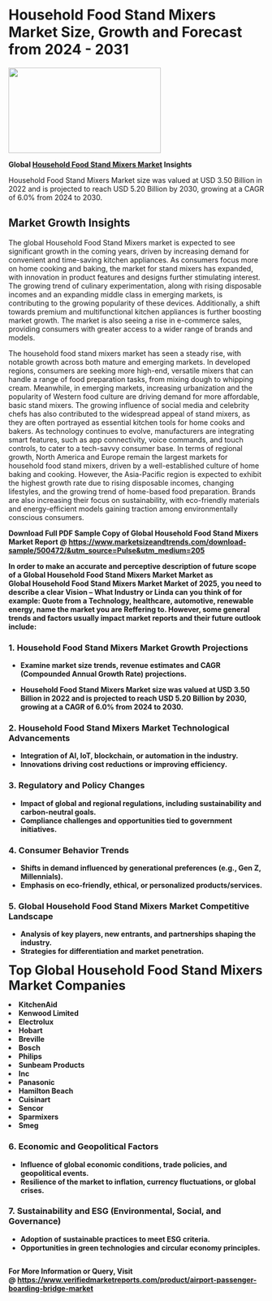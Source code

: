 <H1>Household Food Stand Mixers Market Size, Growth and Forecast from 2024 - 2031</H1><img class="aligncenter size-medium wp-image-584254" src="https://thirdeyenews.in/wp-content/uploads/2024/09/Global-Market-Research-300x168.jpeg" alt="" width="300" height="168" /><p><strong>Global&nbsp;<a href="https://www.marketsizeandtrends.com/download-sample/500472/&amp;utm_source=Pulse&amp;utm_medium=205">Household Food Stand Mixers Market</a> Insights</strong></p><p>Household Food Stand Mixers Market size was valued at USD 3.50 Billion in 2022 and is projected to reach USD 5.20 Billion by 2030, growing at a CAGR of 6.0% from 2024 to 2030.</p><p><h2>Market Growth Insights</h2> <p>The global Household Food Stand Mixers market is expected to see significant growth in the coming years, driven by increasing demand for convenient and time-saving kitchen appliances. As consumers focus more on home cooking and baking, the market for stand mixers has expanded, with innovation in product features and designs further stimulating interest. The growing trend of culinary experimentation, along with rising disposable incomes and an expanding middle class in emerging markets, is contributing to the growing popularity of these devices. Additionally, a shift towards premium and multifunctional kitchen appliances is further boosting market growth. The market is also seeing a rise in e-commerce sales, providing consumers with greater access to a wider range of brands and models.</p> <p><strong></strong></p> <p>The household food stand mixers market has seen a steady rise, with notable growth across both mature and emerging markets. In developed regions, consumers are seeking more high-end, versatile mixers that can handle a range of food preparation tasks, from mixing dough to whipping cream. Meanwhile, in emerging markets, increasing urbanization and the popularity of Western food culture are driving demand for more affordable, basic stand mixers. The growing influence of social media and celebrity chefs has also contributed to the widespread appeal of stand mixers, as they are often portrayed as essential kitchen tools for home cooks and bakers. As technology continues to evolve, manufacturers are integrating smart features, such as app connectivity, voice commands, and touch controls, to cater to a tech-savvy consumer base. In terms of regional growth, North America and Europe remain the largest markets for household food stand mixers, driven by a well-established culture of home baking and cooking. However, the Asia-Pacific region is expected to exhibit the highest growth rate due to rising disposable incomes, changing lifestyles, and the growing trend of home-based food preparation. Brands are also increasing their focus on sustainability, with eco-friendly materials and energy-efficient models gaining traction among environmentally conscious consumers. <p><strong></p><p><span class=""><strong>Download Full PDF Sample Copy of Global Household Food Stand Mixers Market Report</strong> @ <a href="https://www.marketsizeandtrends.com/download-sample/500472/&amp;utm_source=Pulse&amp;utm_medium=205" target="_blank">https://www.marketsizeandtrends.com/download-sample/500472/&amp;utm_source=Pulse&amp;utm_medium=205</a></span></p><p>In order to make an accurate and perceptive description of future scope of a Global&nbsp;Household Food Stand Mixers Market Market as Global&nbsp;Household Food Stand Mixers Market Market of 2025, you need to describe a clear Vision &ndash; What Industry or Linda can you think of for example: Quote from a Technology, healthcare, automotive, renewable energy, name the market you are Reffering to. However, some general trends and factors usually impact market reports and their future outlook include:</p><h3>1.&nbsp;<strong>Household Food Stand Mixers Market Growth Projections</strong></h3><ul><li>Examine market size trends, revenue estimates and CAGR (Compounded Annual Growth Rate) projections.</li><li><p>Household Food Stand Mixers Market size was valued at USD 3.50 Billion in 2022 and is projected to reach USD 5.20 Billion by 2030, growing at a CAGR of 6.0% from 2024 to 2030.</p></li></ul><h3>2.&nbsp;<strong>Household Food Stand Mixers Market Technological Advancements</strong></h3><ul><li>Integration of AI, IoT, blockchain, or automation in the industry.</li><li>Innovations driving cost reductions or improving efficiency.</li></ul><h3>3.&nbsp;<strong>Regulatory and Policy Changes</strong></h3><ul><li>Impact of global and regional regulations, including sustainability and carbon-neutral goals.</li><li>Compliance challenges and opportunities tied to government initiatives.</li></ul><h3>4.&nbsp;<strong>Consumer Behavior Trends</strong></h3><ul><li>Shifts in demand influenced by generational preferences (e.g., Gen Z, Millennials).</li><li>Emphasis on eco-friendly, ethical, or personalized products/services.</li></ul><h3>5.&nbsp;<strong>Global Household Food Stand Mixers Market Competitive Landscape</strong></h3><ul><li>Analysis of key players, new entrants, and partnerships shaping the industry.</li><li>Strategies for differentiation and market penetration.</li></ul><p data-pm-slice="1 1 []"><span style="color: inherit; font-family: inherit; font-size: 25px;">Top Global Household Food Stand Mixers Market Companies</span></p><div class="" data-test-id=""><p><li>KitchenAid</li><li> Kenwood Limited</li><li> Electrolux</li><li> Hobart</li><li> Breville</li><li> Bosch</li><li> Philips</li><li> Sunbeam Products</li><li> Inc</li><li> Panasonic</li><li> Hamilton Beach</li><li> Cuisinart</li><li> Sencor</li><li> Sparmixers</li><li> Smeg</li></p></div><h3>6.&nbsp;<strong>Economic and Geopolitical Factors</strong></h3><ul><li>Influence of global economic conditions, trade policies, and geopolitical events.</li><li>Resilience of the market to inflation, currency fluctuations, or global crises.</li></ul><h3>7.&nbsp;<strong>Sustainability and ESG (Environmental, Social, and Governance)</strong></h3><ul><li>Adoption of sustainable practices to meet ESG criteria.</li><li>Opportunities in green technologies and circular economy principles.</li></ul><h2><strong style="font-size: 14px;">For More Information or Query, Visit @&nbsp;</strong><a style="background-color: #ffffff; font-size: 14px;" href="https://www.marketsizeandtrends.com/report/household-food-stand-mixers-market/" target="_blank">https://www.verifiedmarketreports.com/product/airport-passenger-boarding-bridge-market</a></h2>
